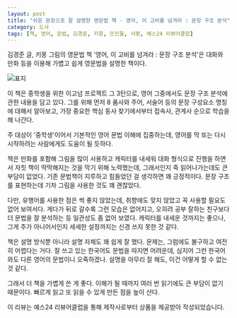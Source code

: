 ```yaml
---
layout: post
title: "쉬운 문장으로 잘 설명한 영문법 책 - 영어, 이 고비를 넘겨라 : 문장 구조 분석"
category: 도서
tags: [책, 영어, 문법, 김경준, 키몽, 뜨인돌, 서평, 예스24 리뷰어클럽]
---
```


김경준 글, 키몽 그림의 영문법 책
'영어, 이 고비를 넘겨라 : 문장 구조 분석'은
대화와 만화 등을 이용해 가볍고 쉽게 영문법을 설명한 책이다.

![표지](https://lh3.googleusercontent.com/-3dKyswLR050/Wie3jii0pPI/AAAAAAAAbuU/svJxv3bPaM0B918JZBUKM8lB2jUkaXlxwCE0YBhgL/s480/english-go-over-the-hump-book.jpg)

이 책은 중학생을 위한 이고넘 프로젝트 그 3탄으로,
영어 그중에서도 문장 구조 분석에 관한 내용을 담고 있다.
그를 위해 먼저 8 품사와 주어, 서술어 등의 문장 구성요소 명칭에 대해서 알아보고,
가장 중요한 핵심 동사 찾기에서부터
접속사, 관계사 순으로 학습을 해 나간다.

주 대상이 '중학생'이어서
기본적인 영어 문법 이해에 집중하는데,
영어를 막 또는 다시 시작하려는 사람에게도 도움이 될 듯하다.

책은 만화를 포함해 그림을 많이 사용하고
캐릭터를 내세워 대화 형식으로 진행을 하면서
자칫 책이 딱딱해지는 것을 막기 위해 노력했는데,
그래서인지 죽 읽어나가는데도 큰 부담이 없었다.
기존 문법책이 지루하고 힘들었던 걸 생각하면 꽤 긍정적이다.
문장 구조를 표현하는데 기차 그림을 사용한 것도 꽤 괜찮았다.

다만, 유행어를 사용한 점은 썩 좋지 않았는데,
취향에도 맞지 않았고 꼭 사용할 필요도 없어 보여서다.
게다가 뒤로 갈수록 그런 모습은 없어지고,
오히려 공부 잘하는 친구보다 더 문법을 잘 분석하는 등 일관성도 좀 없어 보였다.
캐릭터를 내세운 것까지는 좋으나,
그게 주가 아니어서인지 세세한 설정까지는 신경 쓰지 못한 것 같다.

책은 설명 방식뿐 아니라 설명 자체도 꽤 쉽게 잘 했다.
문제는, 그럼에도 불구하고 여전히 어렵다는 거다.
잘 쓰고 있는 한국어도 문법을 따지면 어려운데,
심지어 그런 한국어와도 다른 영어의 문법이니 오죽하겠나.
설명을 아무리 잘 해도, 이건 어떻게 할 수 없는 것 같다.

그래서 더 책을 가볍게 쓴 게 좋다.
이해가 될 때까지 여러 번 읽기에도 큰 부담이 없기 때문이다.
빠르게 읽고 또 읽을 수 있게 만든 점을 높이 산다.



<div class="im im-info">
이 리뷰는 예스24 리뷰어클럽을 통해 제작사로부터 상품을 제공받아 작성되었습니다.
</div>
